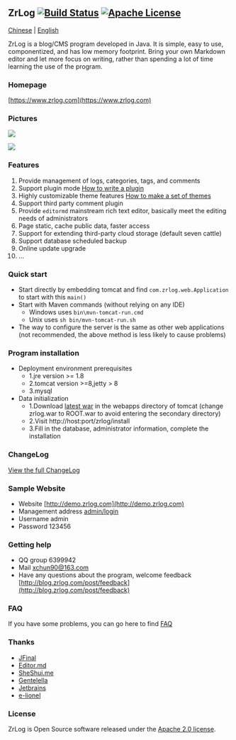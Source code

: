 ## ZrLog [![Build Status](https://travis-ci.org/94fzb/zrlog.svg?branch=master)](https://travis-ci.org/94fzb/zrlog) [![Apache License](http://img.shields.io/badge/license-apache2-orange.svg?style=flat)](http://www.apache.org/licenses/LICENSE-2.0)

[Chinese](README.md) | [English](README.en-us.md)

ZrLog is a blog/CMS program developed in Java. It is simple, easy to use, componentized, and has low memory footprint. Bring your own Markdown editor and let more focus on writing, rather than spending a lot of time learning the use of the program.

### Homepage

[https://www.zrlog.com](https://www.zrlog.com)

### Pictures

![](https://www.zrlog.com/assets/screenprint/post-detail.png)

![](https://www.zrlog.com/assets/screenprint/article-edit.png)

### Features

1. Provide management of logs, categories, tags, and comments
2. Support plugin mode [How to write a plugin](https://blog.zrlog.com/post/zrlog-plugin-dev)
3. Highly customizable theme features [How to make a set of themes](https://blog.zrlog.com/post/make-theme-for-zrlog)
4. Support third party comment plugin
5. Provide `editormd` mainstream rich text editor, basically meet the editing needs of administrators
6. Page static, cache public data, faster access
7. Support for extending third-party cloud storage (default seven cattle)
8. Support database scheduled backup
9. Online update upgrade<br/>
10. ...

### Quick start

- Start directly by embedding tomcat and find `com.zrlog.web.Application` to start with this `main()`
- Start with Maven commands (without relying on any IDE)
    - Windows uses `bin\mvn-tomcat-run.cmd`
    - Unix uses `sh bin/mvn-tomcat-run.sh`
- The way to configure the server is the same as other web applications (not recommended, the above method is less likely to cause problems)

### Program installation

- Deployment environment prerequisites
    - 1.jre version >= 1.8
    - 2.tomcat version >=8,jetty > 8
    - 3.mysql
- Data initialization
    - 1.Download [latest war](https://dl.zrlog.com/release/zrlog.war) in the webapps directory of tomcat (change zrlog.war to ROOT.war to avoid entering the secondary directory)    
    - 2.Visit http://host:port/zrlog/install
    - 3.Fill in the database, administrator information, complete the installation

### ChangeLog

[View the full ChangeLog](https://www.zrlog.com/changelog/index.html?ref=md)

### Sample Website

* Website [http://demo.zrlog.com](http://demo.zrlog.com)
* Management address [admin/login](http://demo.zrlog.com/admin/login)
* Username admin
* Password 123456


### Getting help

* QQ group 6399942
* Mail xchun90@163.com
* Have any questions about the program, welcome feedback [http://blog.zrlog.com/post/feedback](http://blog.zrlog.com/post/feedback)

### FAQ

If you have some problems, you can go here to find [FAQ](https://blog.zrlog.com/post/faq-collect)

### Thanks

* [JFinal](https://jfinal.com)
* [Editor.md](https://pandao.github.io/editor.md/)
* [SheShui.me](http://sheshui.me)
* [Gentelella](https://github.com/puikinsh/gentelella)
* [Jetbrains](https://www.jetbrains.com/)
* [e-lionel](http://www.e-lionel.com)

### License

ZrLog is Open Source software released under the [Apache 2.0 license](https://www.apache.org/licenses/LICENSE-2.0.html).